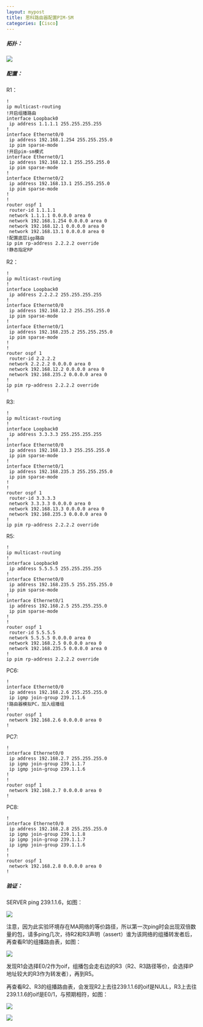 ```yaml
---
layout: mypost
title: 思科路由器配置PIM-SM
categories: [Cisco]
---
```




##### 拓扑：

![](https://cdn.jsdelivr.net/gh/ke-nan/ke-nan.github.io@master/assets/img/pim-sm.png)

##### 配置：

R1：

```
!
ip multicast-routing
!开启组播路由
interface Loopback0
 ip address 1.1.1.1 255.255.255.255
!
interface Ethernet0/0
 ip address 192.168.1.254 255.255.255.0
 ip pim sparse-mode
!开启pim-sm模式
interface Ethernet0/1
 ip address 192.168.12.1 255.255.255.0
 ip pim sparse-mode
!
interface Ethernet0/2
 ip address 192.168.13.1 255.255.255.0
 ip pim sparse-mode
!
!
router ospf 1
 router-id 1.1.1.1
 network 1.1.1.1 0.0.0.0 area 0
 network 192.168.1.254 0.0.0.0 area 0
 network 192.168.12.1 0.0.0.0 area 0
 network 192.168.13.1 0.0.0.0 area 0
!配置底层igp路由
ip pim rp-address 2.2.2.2 override
!静态指定RP
```



R2：

```
!
ip multicast-routing
!
interface Loopback0
 ip address 2.2.2.2 255.255.255.255
!
interface Ethernet0/0
 ip address 192.168.12.2 255.255.255.0
 ip pim sparse-mode
!
interface Ethernet0/1
 ip address 192.168.235.2 255.255.255.0
 ip pim sparse-mode
!
!
router ospf 1
 router-id 2.2.2.2
 network 2.2.2.2 0.0.0.0 area 0
 network 192.168.12.2 0.0.0.0 area 0
 network 192.168.235.2 0.0.0.0 area 0
!
ip pim rp-address 2.2.2.2 override
!
```



R3:

```
!
ip multicast-routing
!
interface Loopback0
 ip address 3.3.3.3 255.255.255.255
!
interface Ethernet0/0
 ip address 192.168.13.3 255.255.255.0
 ip pim sparse-mode
!
interface Ethernet0/1
 ip address 192.168.235.3 255.255.255.0
 ip pim sparse-mode
!
!
router ospf 1
 router-id 3.3.3.3
 network 3.3.3.3 0.0.0.0 area 0
 network 192.168.13.3 0.0.0.0 area 0
 network 192.168.235.3 0.0.0.0 area 0
!
ip pim rp-address 2.2.2.2 override
```



R5:

```
!
ip multicast-routing
!
interface Loopback0
 ip address 5.5.5.5 255.255.255.255
!
interface Ethernet0/0
 ip address 192.168.235.5 255.255.255.0
 ip pim sparse-mode
!
interface Ethernet0/1
 ip address 192.168.2.5 255.255.255.0
 ip pim sparse-mode
!
!
router ospf 1
 router-id 5.5.5.5
 network 5.5.5.5 0.0.0.0 area 0
 network 192.168.2.5 0.0.0.0 area 0
 network 192.168.235.5 0.0.0.0 area 0
!
ip pim rp-address 2.2.2.2 override
```



PC6:

```
!
interface Ethernet0/0
 ip address 192.168.2.6 255.255.255.0
 ip igmp join-group 239.1.1.6
!路由器模拟PC，加入组播组
!
router ospf 1
 network 192.168.2.6 0.0.0.0 area 0
!
```



PC7:

```
!
interface Ethernet0/0
 ip address 192.168.2.7 255.255.255.0
 ip igmp join-group 239.1.1.7
 ip igmp join-group 239.1.1.6
!
!
router ospf 1
 network 192.168.2.7 0.0.0.0 area 0
!
```



PC8:

```
!
interface Ethernet0/0
 ip address 192.168.2.8 255.255.255.0
 ip igmp join-group 239.1.1.8
 ip igmp join-group 239.1.1.7
 ip igmp join-group 239.1.1.6
!
!
router ospf 1
 network 192.168.2.8 0.0.0.0 area 0
!
```



##### 验证：

SERVER ping 239.1.1.6，如图：

![](https://cdn.jsdelivr.net/gh/ke-nan/ke-nan.github.io@master/assets/img/pim-sm-ping.png)



注意，因为此实验环境存在MA网络的等价路径，所以第一次ping时会出现双倍数量的包，请多ping几次，待R2和R3声明（assert）谁为该网络的组播转发者后，再查看R1的组播路由表，如图：

![](https://cdn.jsdelivr.net/gh/ke-nan/ke-nan.github.io@master/assets/img/pim-sm-mrou.png)



发现R1会选择E0/2作为oif，组播包会走右边的R3（R2、R3路径等价，会选择IP地址较大的R3作为转发者），再到R5。



再查看R2、R3的组播路由表，会发现R2上去往239.1.1.6的oif是NULL，R3上去往239.1.1.6的oif是E0/1，与预期相符，如图：

![](https://cdn.jsdelivr.net/gh/ke-nan/ke-nan.github.io@master/assets/img/pim-sm-R2.png)

![](https://cdn.jsdelivr.net/gh/ke-nan/ke-nan.github.io@master/assets/img/pim-sm-R3.png)
